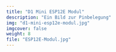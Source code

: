 ```yaml
---
title: "D1 Mini ESP12E Modul"
description: "Ein Bild zur Pinbelegung"
img: "d1-mini-esp12e-modul.jpg"
imgcover: false
weight: 8
file: "ESP12E-Modul.jpg"
---
```


